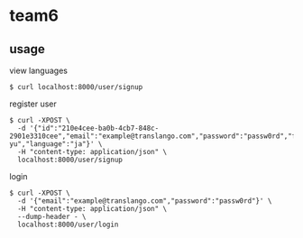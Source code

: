 # team6

## usage

view languages

```shell
$ curl localhost:8000/user/signup
```

register user

```shell
$ curl -XPOST \
  -d '{"id":"210e4cee-ba0b-4cb7-848c-2901e3310cee","email":"example@translango.com","password":"passw0rd","first_name":"nakai","last_name":"yu","username":"nakai-yu","language":"ja"}' \
  -H "content-type: application/json" \
  localhost:8000/user/signup
```

login

```shell
$ curl -XPOST \
  -d '{"email":"example@translango.com","password":"passw0rd"}' \
  -H "content-type: application/json" \
  --dump-header - \
  localhost:8000/user/login
```
